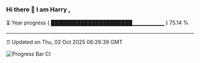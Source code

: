 ### Hi there 👋 I am Harry , 

⏳ Year progress { ██████████████████████▁▁▁▁▁▁▁▁ } 75.14 %

---

⏰ Updated on Thu, 02 Oct 2025 06:28:39 GMT

![Progress Bar CI](https://github.com/duykhang68/duykhang68/workflows/Progress%20Bar%20CI/badge.svg)

